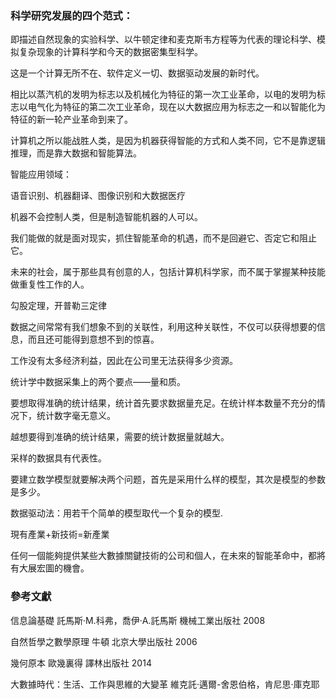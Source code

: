 ### **科学研究发展的四个范式：**

即描述自然现象的实验科学、以牛顿定律和麦克斯韦方程等为代表的理论科学、模拟复杂现象的计算科学和今天的数据密集型科学。

这是一个计算无所不在、软件定义一切、数据驱动发展的新时代。

相比以蒸汽机的发明为标志以及机械化为特征的第一次工业革命，以电的发明为标志以电气化为特征的第二次工业革命，现在以大数据应用为标志之一和以智能化为特征的新一轮产业革命到来了。

计算机之所以能战胜人类，是因为机器获得智能的方式和人类不同，它不是靠逻辑推理，而是靠大数据和智能算法。

智能应用领域：

语音识别、机器翻译、图像识别和大数据医疗

机器不会控制人类，但是制造智能机器的人可以。

我们能做的就是面对现实，抓住智能革命的机遇，而不是回避它、否定它和阻止它。

未来的社会，属于那些具有创意的人，包括计算机科学家，而不属于掌握某种技能做重复性工作的人。

勾股定理，开普勒三定律

数据之间常常有我们想象不到的关联性，利用这种关联性，不仅可以获得想要的信息，而且还可能得到意想不到的惊喜。

工作没有太多经济利益，因此在公司里无法获得多少资源。

统计学中数据采集上的两个要点——量和质。

要想取得准确的统计结果，统计首先要求数据量充足。在统计样本数量不充分的情况下，统计数字毫无意义。

越想要得到准确的统计结果，需要的统计数据量就越大。

采样的数据具有代表性。

要建立数学模型就要解决两个问题，首先是采用什么样的模型，其次是模型的参数是多少。

数据驱动法：用若干个简单的模型取代一个复杂的模型.

現有產業+新技術=新產業

任何一個能夠提供某些大數據關鍵技術的公司和個人，在未來的智能革命中，都將有大展宏圖的機會。

### 

### 參考文獻

信息論基礎 託馬斯·M.科弗，喬伊·A.託馬斯  機械工業出版社 2008

自然哲學之數學原理 牛頓 北京大學出版社 2006

幾何原本 歐幾裏得  譯林出版社 2014

大數據時代：生活、工作與思維的大變革  維克託·邁爾-舍恩伯格，肯尼思·庫克耶



